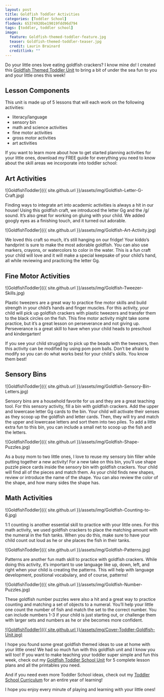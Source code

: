 ```yaml
---
layout: post
title: Goldfish Toddler Activities
categories: [Toddler School]
flodesk: 65374920be19019fdd96d794
tags: [toddler, toddler school]
image:
  feature: Goldfish-themed-toddler-feature.jpg
  teaser: Goldfish-themed-toddler-teaser.jpg
  credit: Laurin Brainard
  creditlink: ""
---
```

Do your little ones love eating goldfish crackers? I know mine do! I created this [Goldfish Themed Toddler Unit](https://www.teacherspayteachers.com/Product/Toddler-Activities-Lesson-Plans-Goldfish-Homeschool-Preschool-Letter-G-4722226?) to bring a bit of under the sea fun to you and your little ones this week!

## Lesson Components 

This unit is made up of 5 lessons that will each work on the following activities:
- literacy/language 
- sensory bin 
- math and science activities
- fine motor activities
- gross motor activities 
- art activities

If you want to learn more about how to get started planning activities for your little ones, download my FREE guide for everything you need to know about the skill areas we incorporate into toddler school:

<div id="fd-form-65374920be19019fdd96d794"></div>
<script>
  window.fd('form', {
    formId: '65374920be19019fdd96d794',
    containerEl: '#fd-form-65374920be19019fdd96d794'
  });
</script>

## Art Activities 

![GoldfishToddler]({{ site.github.url }}/assets/img/Goldfish-Letter-G-Craft.jpg)

Finding ways to integrate art into academic activities is always a hit in our house! Using this goldfish craft, we introduced the letter Gg and the /g/ sound. It’s also great for working on gluing with your child. We added googly eyes as a finishing touch, and it turned out adorable. 

![GoldfishToddler]({{ site.github.url }}/assets/img/Goldfish-Art-Activity.jpg)

We loved this craft so much, it’s still hanging on our fridge! Your kiddo’s handprint is sure to make the most adorable goldfish. You can also use markers, crayons, or watercolors to color in the water. This is a fun craft your child will love and it will make a special keepsake of your child’s hand, all while reviewing and practicing the letter Gg. 

## Fine Motor Activities 

![GoldfishToddler]({{ site.github.url }}/assets/img/Goldfish-Tweezer-Skills.jpg)

Plastic tweezers are a great way to practice fine motor skills and build strength in your child’s hands and finger muscles. For this activity, your child will pick up goldfish crackers with plastic tweezers and transfer them to the black circles on the fish. This fine motor activity might take some practice, but it’s a great lesson on perseverance and not giving up. Perseverance is a great skill to have when your child heads to preschool and kindergarten!

If you see your child struggling to pick up the beads with the tweezers, then this activity can be modified by using pom pom balls. Don’t be afraid to modify so you can do what works best for your child's skills. You know them best! 

## Sensory Bins 

![GoldfishToddler]({{ site.github.url }}/assets/img/Goldfish-Sensory-Bin-Letters.jpg)

Sensory bins are a household favorite for us and they are a great teaching tool.  For this sensory activity, fill a bin with goldfish crackers. Add the upper and lowercase letter Gg cards to the bin. Your child will activate their senses as they scoop up the goldfish and letter cards. Then, they will try and match the upper and lowercase letters and sort them into two piles. To add a little extra fun to this bin, you can include a small net to scoop up the fish and the letters. 

![GoldfishToddler]({{ site.github.url }}/assets/img/Goldfish-Shape-Puzzles.jpg)

As a busy mom to two little ones, I love to reuse my sensory bin filler while putting together a new activity! For a new take on this bin, you’ll use shape puzzle piece cards inside the sensory bin with goldfish crackers. Your child will find all of the pieces and match them. As your child finds new shapes, review or introduce the name of the shape. You can also review the color of the shape, and how many sides the shape has. 

## Math Activities

![GoldfishToddler]({{ site.github.url }}/assets/img/Goldfish-Counting-to-6.jpg)

1:1 counting is another essential skill to practice with your little ones. For this math activity, we used goldfish crackers to place the matching amount with the numeral in the fish tanks. When you do this, make sure to have your child count out loud as he or she places the fish in their tanks. 
 
![GoldfishToddler]({{ site.github.url }}/assets/img/Goldfish-Patterns.jpg)

Patterns are another fun math skill to practice with goldfish crackers. While doing this activity, it’s important to use language like up, down, left, and right when your child is creating the patterns. This will help with language development, positional vocabulary, and of course, patterns! 

![GoldfishToddler]({{ site.github.url }}/assets/img/Goldfish-Number-Puzzles.jpg)

These goldfish number puzzles were also a hit and a great way to practice counting and matching a set of objects to a numeral. You’ll help your little one count the number of fish and match the set to the correct number. You can include numbers 1-3 if your child is just starting out, or challenge them with larger sets and numbers as he or she becomes more confident. 

[![GoldfishToddler]({{ site.github.url }}/assets/img/Cover-Toddler-Goldfish-Unit.jpg)](https://www.teacherspayteachers.com/Product/Toddler-Activities-Lesson-Plans-Goldfish-Homeschool-Preschool-Letter-G-4722226?st=37d4201800545be553a7803fd5cc2083&utm_source=PB%20Blog&utm_campaign=Goldfish%20Toddler%20School%20Image%20Cover)

I hope you found some great goldfish themed ideas to use at home with your little ones! We had so much fun with this goldfish unit and I know you will too! If you want to make teaching your toddler super simple and fun this week, check out my [Goldfish Toddler School Unit](https://www.teacherspayteachers.com/Product/Toddler-Activities-Lesson-Plans-Goldfish-Homeschool-Preschool-Letter-G-4722226) for 5 complete lesson plans and all the printables you need. 

And if you need even more Toddler School ideas, check out my [Toddler School Curriculum](https://www.teacherspayteachers.com/Product/Toddler-Activities-Lesson-Plans-Tot-School-Curriculum-Homeschool-Preschool-4296281?utm_source=PB%20Blog&utm_campaign=Toddler%20Bundle%20Upsell) for an entire year of learning!

I hope you enjoy every minute of playing and learning with your little ones! 